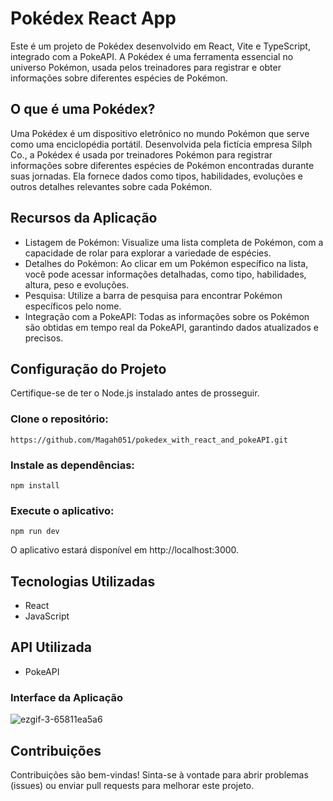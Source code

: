 # Pokédex React App
Este é um projeto de Pokédex desenvolvido em React, Vite e TypeScript, integrado com a PokeAPI. A Pokédex é uma ferramenta essencial no universo Pokémon, usada pelos treinadores para registrar e obter informações sobre diferentes espécies de Pokémon.

## O que é uma Pokédex?
Uma Pokédex é um dispositivo eletrônico no mundo Pokémon que serve como uma enciclopédia portátil. Desenvolvida pela fictícia empresa Silph Co., a Pokédex é usada por treinadores Pokémon para registrar informações sobre diferentes espécies de Pokémon encontradas durante suas jornadas. Ela fornece dados como tipos, habilidades, evoluções e outros detalhes relevantes sobre cada Pokémon.

## Recursos da Aplicação
- Listagem de Pokémon: Visualize uma lista completa de Pokémon, com a capacidade de rolar para explorar a variedade de espécies.
- Detalhes do Pokémon: Ao clicar em um Pokémon específico na lista, você pode acessar informações detalhadas, como tipo, habilidades, altura, peso e evoluções.
- Pesquisa: Utilize a barra de pesquisa para encontrar Pokémon específicos pelo nome.
- Integração com a PokeAPI: Todas as informações sobre os Pokémon são obtidas em tempo real da PokeAPI, garantindo dados atualizados e precisos.

## Configuração do Projeto
Certifique-se de ter o Node.js instalado antes de prosseguir.

### Clone o repositório:
`https://github.com/Magah051/pokedex_with_react_and_pokeAPI.git`

### Instale as dependências:

`npm install`

### Execute o aplicativo:

`npm run dev`

O aplicativo estará disponível em http://localhost:3000.

## Tecnologias Utilizadas

- React
- JavaScript
  
## API Utilizada
- PokeAPI

### Interface da Aplicação
![ezgif-3-65811ea5a6](https://github.com/Magah051/pokedex_with_react_and_pokeAPI/assets/31749933/daec7f02-401d-437c-8d1d-3615fd0f3e44)

## Contribuições
Contribuições são bem-vindas! Sinta-se à vontade para abrir problemas (issues) ou enviar pull requests para melhorar este projeto.
